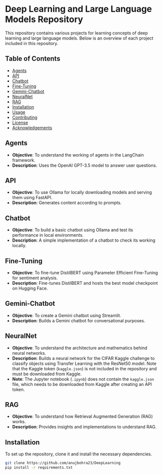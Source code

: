 # Deep Learning and Large Language Models Repository

This repository contains various projects for learning concepts of deep learning and large language models. Below is an overview of each project included in this repository.

## Table of Contents

- [Agents](#agents)
- [API](#api)
- [Chatbot](#chatbot)
- [Fine-Tuning](#fine-tuning)
- [Gemini-Chatbot](#gemini-chatbot)
- [NeuralNet](#neuralnet)
- [RAG](#rag)
- [Installation](#installation)
- [Usage](#usage)
- [Contributing](#contributing)
- [License](#license)
- [Acknowledgements](#acknowledgements)

## Agents

- **Objective**: To understand the working of agents in the LangChain framework.
- **Description**: Uses the OpenAI GPT-3.5 model to answer user questions.

## API

- **Objective**: To use Ollama for locally downloading models and serving them using FastAPI.
- **Description**: Generates content according to prompts.

## Chatbot

- **Objective**: To build a basic chatbot using Ollama and test its performance in local environments.
- **Description**: A simple implementation of a chatbot to check its working locally.

## Fine-Tuning

- **Objective**: To fine-tune DistilBERT using Parameter Efficient Fine-Tuning for sentiment analysis.
- **Description**: Fine-tunes DistilBERT and hosts the best model checkpoint on Hugging Face.

## Gemini-Chatbot

- **Objective**: To create a Gemini chatbot using Streamlit.
- **Description**: Builds a Gemini chatbot for conversational purposes.

## NeuralNet

- **Objective**: To understand the architecture and mathematics behind neural networks.
- **Description**: Builds a neural network for the CIFAR Kaggle challenge to classify objects using Transfer Learning with the ResNet50 model. Note that the Kaggle token (`kaggle.json`) is not included in the repository and must be downloaded from Kaggle.
- **Note**: The Jupyter notebook (`.ipynb`) does not contain the `kaggle.json` file, which needs to be downloaded from Kaggle after creating an API token.

## RAG

- **Objective**: To understand how Retrieval Augmented Generation (RAG) works.
- **Description**: Provides insights and implementations to understand RAG.

## Installation

To set up the repository, clone it and install the necessary dependencies.

```sh
git clone https://github.com/anujbohra23/DeepLearning
pip install -r requirements.txt
```
